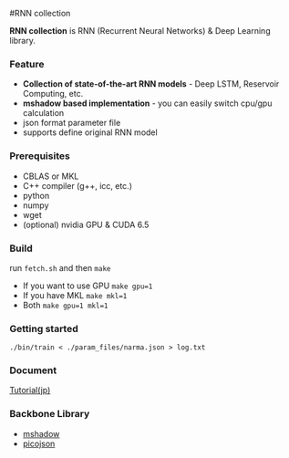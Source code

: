 #RNN collection

**RNN collection** is RNN (Recurrent Neural Networks) & Deep Learning library.

### Feature
- **Collection of state-of-the-art RNN models** - Deep LSTM, Reservoir Computing, etc.
- **mshadow based implementation** - you can easily switch cpu/gpu calculation
- json format parameter file
- supports define original RNN model

### Prerequisites
- CBLAS or MKL
- C++ compiler (g++, icc, etc.)
- python
 - numpy
 - wget
- (optional) nvidia GPU & CUDA 6.5

### Build
run `fetch.sh` and then
`make`
- If you want to use GPU
`make gpu=1`
- If you have MKL
`make mkl=1`
- Both
`make gpu=1 mkl=1`

### Getting started
`./bin/train < ./param_files/narma.json > log.txt`

### Document
[Tutorial(jp)](https://github.com/mattya/RNN-colle/wiki/Tutorial_jp)

### Backbone Library
- [mshadow](https://github.com/dmlc/mshadow)
- [picojson](https://github.com/kazuho/picojson)
